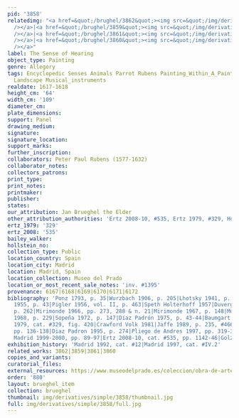 ```yaml
---
pid: '3858'
relatedimg: "<a href=&quot;/brughel/3862&quot;><img src=&quot;/img/derivatives/simple/3862/thumbnail.jpg&quot;
  /></a>|<a href=&quot;/brughel/3859&quot;><img src=&quot;/img/derivatives/simple/3859/thumbnail.jpg&quot;
  /></a>|<a href=&quot;/brughel/3861&quot;><img src=&quot;/img/derivatives/simple/3861/thumbnail.jpg&quot;
  /></a>|<a href=&quot;/brughel/3860&quot;><img src=&quot;/img/derivatives/simple/3860/thumbnail.jpg&quot;
  /></a>"
label: The Sense of Hearing
object_type: Painting
genre: Allegory
tags: Encyclopedic Senses Animals Parrot Rubens Painting_Within_A_Painting Mariemont
  Landscape Musical_instruments
realdate: 1617-1618
height_cm: '64'
width_cm: '109'
diameter_cm: 
plate_dimensions: 
support: Panel
drawing_medium: 
signature: 
signature_location: 
support_marks: 
further_inscription: 
collaborators: Peter Paul Rubens (1577-1632)
collaborator_notes: 
collectors_patrons: 
print_type: 
print_notes: 
printmaker: 
publisher: 
states: 
our_attribution: Jan Brueghel the Elder
other_attribution_authorities: 'Ertz 2008-10, #535, Ertz 1979, #329, Honig database'
ertz_1979: '329'
ertz_2008: '535'
bailey_walker: 
hollstein_no: 
collection_type: Public
location_country: Spain
location_city: Madrid
location: Madrid, Spain
location_collection: Museo del Prado
location_or_most_recent_sale_notes: 'inv. #1395'
provenance: 6167|6168|6169|6170|6171|6172
bibliography: 'Ponz 1793, p. 35|Wurzbach 1906, p. 205|Lhotsky 1941, p. 234|Maeyer
  1955, p. 43|Pigler 1956, vol. II, p. 463|Speth Holterhoff 1957|Duverger 1957-58,
  p. 262|Mirimonde 1966, pp. 273, 288 & n. 21|Mirimonde 1967, p. 148|Muller-Hofstede
  1968, p. 229|Sopeña 1972, p. 147|Díaz Padrón 1975, p. 43-44|Baumgart 1978, p. 130|Ertz
  1979, cat. #329, fig. 420|Crawford Volk 1981|Jaffe 1989, p. 235, #466|Madrid 1992,
  pp. 136-138|Diaz Padron 1995, p. 274|Pliego de Andres 1997, pp. 319-328|Welzel in
  Madrid 1999-2000, pp. 89-97|Ertz 2008-10, cat. #535, pp. 1142-46|Golz 2008'
exhibition_history: 'Madrid 1992, cat. #12|Madrid 1997, cat. #IV.2'
related_works: 3862|3859|3861|3860
copies_and_variants: 
curatorial_files: 
external_resources: https://www.museodelprado.es/coleccion/obra-de-arte/el-oido/074adedf-40f0-476f-b132-fe450e71e0f3
order: '880'
layout: brueghel_item
collection: brueghel
thumbnail: img/derivatives/simple/3858/thumbnail.jpg
full: img/derivatives/simple/3858/full.jpg
---
```


